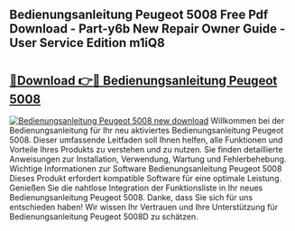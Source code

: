 ## Bedienungsanleitung Peugeot 5008 Free Pdf Download - Part-y6b New Repair Owner Guide - User Service Edition m1iQ8

# <h2><a href="http://df1on4g.blite.top/?on=Bedienungsanleitung+Peugeot+5008">🔗Download 👉🔴 Bedienungsanleitung Peugeot 5008</a></h2>

[![Bedienungsanleitung Peugeot 5008 new download](https://i.imgur.com/lujVjoI.png)](http://df1on4g.blite.top/?on=Bedienungsanleitung+Peugeot+5008)
Willkommen bei der Bedienungsanleitung für Ihr neu aktiviertes Bedienungsanleitung Peugeot 5008. Dieser umfassende Leitfaden soll Ihnen helfen, alle Funktionen und Vorteile Ihres Produkts zu verstehen und zu nutzen. Sie finden detaillierte Anweisungen zur Installation, Verwendung, Wartung und Fehlerbehebung. Wichtige Informationen zur Software Bedienungsanleitung Peugeot 5008 Dieses Produkt erfordert kompatible Software für eine optimale Leistung. Genießen Sie die nahtlose Integration der Funktionsliste in Ihr neues Bedienungsanleitung Peugeot 5008. Danke, dass Sie sich für uns entschieden haben! Wir wissen Ihr Vertrauen und Ihre Unterstützung für Bedienungsanleitung Peugeot 5008D zu schätzen.
